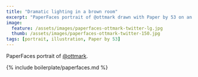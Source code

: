 ```yaml
---
title: "Dramatic lighting in a brown room"
excerpt: "PaperFaces portrait of @ottmark drawn with Paper by 53 on an iPad."
image: 
  feature: /assets/images/paperfaces-ottmark-twitter-lg.jpg
  thumb: /assets/images/paperfaces-ottmark-twitter-150.jpg
tags: [portrait, illustration, Paper by 53]
---
```


PaperFaces portrait of [@ottmark](http://twitter.com/ottmark).

{% include boilerplate/paperfaces.md %}